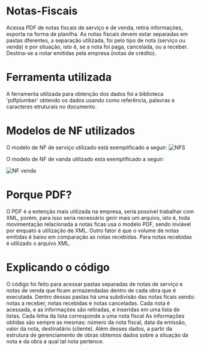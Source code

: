 # Notas-Fiscais
Acessa PDF de notas fiscais de serviço e de venda, retira informações, exporta na forma de planilha. As notas fiscais devem estar separadas em pastas dferentes, a separação utilizada, foi pelo tipo de nota (serviço ou venda) e por situação, isto é, se a nota foi paga, cancelada, ou a receber. Destina-se a notar emitidas pela empresa (notas de crédito).
# Ferramenta utilizada
A ferramenta utilizada para obtenção dos dados foi a biblioteca 'pdfplumber' obtendo os dados usando como referência, palavras e caracteres etruturais no documento.
# Modelos de NF utilizados
O modelo de NF de serviço utilizado está exemplificado a seguir:
![NFS](https://github.com/AbnerEFI/Notas-Fiscais/assets/145677273/110f8183-1374-4079-b987-c480be48cab7)



O modelo de NF de vanda utilizado esta exemplificado a seguir:



![NF venda](https://github.com/AbnerEFI/Notas-Fiscais/assets/145677273/3610fb12-4fba-4228-a4f5-8369f70fe83c)
# Porque PDF?
O PDF é a extenção mais utilizada na empresa, seria possível trabalhar com XML, porém, para isso seria necessário gerir mais um arquivo, isto é, toda movimentação relacionada a notas ficas usa o modelo PDF, sendo inviável por enquato a utilização de XML. Outro fator é que o volume de notas emitidas é baixo em comparação as notas recebidas. Para notas recebidas é utilizado o arquivo XML.
# Explicando o código
O código foi feito para acessar pastas separadas de notas de serviço e notas de venda que ficam armazendadas dentro de cada obra que é executada. Dentro dessas pastas há uma subdivisão das notas ficais sendo: notas a receber, notas recebidas e notas canceladas. Cada nota é acessada, e as informações são retiradas, e inseridas em uma lista de listas. Cada linha da lista corresponde a uma nota fiscal
As informações obtidas são sempre as mesmas: número da nota fiscal, data da emissão, valor da nota, destinatário (cliente). Além desses dados, a partir da estrutura de gerenciamento de obras obtemos dados sobre a situação da nota e da obra a qual tal nota pertence.
